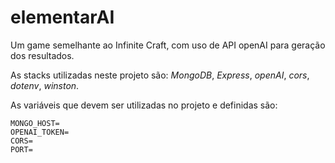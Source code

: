 
# elementarAI

Um game semelhante ao Infinite Craft, com uso de API openAI para geração dos resultados.

As stacks utilizadas neste projeto são:
*MongoDB*, *Express*, *openAI*, *cors*, *dotenv*, *winston*.

As variáveis que devem ser utilizadas no projeto e definidas são:
```
MONGO_HOST=
OPENAI_TOKEN=
CORS=
PORT=
```

